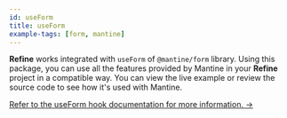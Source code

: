 ```yaml
---
id: useForm
title: useForm
example-tags: [form, mantine]
---
```


**Refine** works integrated with `useForm` of `@mantine/form` library. Using this package, you can use all the features provided by Mantine in your **Refine** project in a compatible way. You can view the live example or review the source code to see how it's used with Mantine.

[Refer to the useForm hook documentation for more information. →](/docs/ui-integrations/mantine/hooks/use-form)

<CodeSandboxExample path="form-mantine-use-form" />
